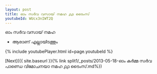 ```yaml
---
layout: post
title: ഓം സർവ വസായ് നമഹ ൧൧ ടൈംസ്
youtubeId: WUcx3nIWT2Q
---
```

 
 
 ഓം സർവ വസായ് നമഹ 
 
 -  ആരാണ് എല്ലായിടത്തും 
 
  
 
  
 
 
 
 
 
 


{% include youtubePlayer.html id=page.youtubeId %}
 
[Next]({{ site.baseurl }}{% link  split1/_posts/2013-05-18-ഓം കർമ്മ സർവ പാണ്ഡെ വിമോചനയാ നമഹ ൧൧ ടൈംസ്.md%})
 
